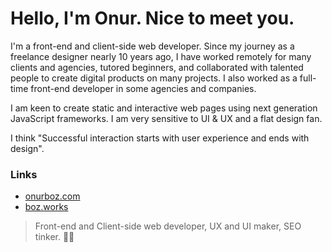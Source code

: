 # Hello, I'm Onur. Nice to meet you.

I'm a front-end and client-side web developer. Since my journey as a freelance designer nearly 10 years ago, I have worked remotely for many clients and agencies, tutored beginners, and collaborated with talented people to create digital products on many projects. I also worked as a full-time front-end developer in some agencies and companies.

I am keen to create static and interactive web pages using next generation JavaScript frameworks. I am very sensitive to UI & UX and a flat design fan.

I think "Successful interaction starts with user experience and ends with design".

### Links

- [onurboz.com](https://onurboz.com)
- [boz.works](https://boz.works)

> Front-end and Client-side web developer, UX and UI maker, SEO tinker. 🚀🔥
